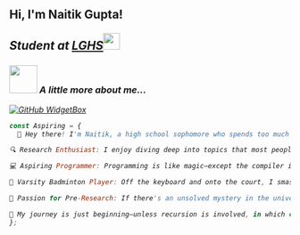 <h2> Hi, I'm Naitik Gupta! 

<p><em>Student at <a href="https://www.lghs.net/">LGHS</a><img src="https://media.giphy.com/media/fYSnHlufseco8Fh93Z/giphy.gif" width="30">

### <img src="https://media.giphy.com/media/VgCDAzcKvsR6OM0uWg/giphy.gif" width="50"> A little more about me...  
[![GitHub WidgetBox](https://github-widgetbox.vercel.app/api/profile?username=Arcoson&data=followers,repositories,stars,commits)](https://github.com/Jurredr/github-widgetbox)

```javascript
const Aspiring = {
  👋 Hey there! I'm Naitik, a high school sophomore who spends too much time debugging code and not enough time debugging life. 🧑‍💻

🔍 Research Enthusiast: I enjoy diving deep into topics that most people find too complicated to Google. Whether it's AI, physics, or why my code only breaks when I show it to someone, I love the thrill of discovery.

💻 Aspiring Programmer: Programming is like magic—except the compiler is always out to prove you're not a real person. I build projects, solve problems, and occasionally question my life choices when an issue turns out to be a missing semicolon.

🏸 Varsity Badminton Player: Off the keyboard and onto the court, I smash birdies and sometimes to the net. Badminton teaches me discipline, strategy, and how to recover from a bad drop shot—much like debugging.

🔬 Passion for Pre-Research: If there's an unsolved mystery in the universe, I'm probably overanalyzing it. From quantum mechanics to AI ethics, I love exploring the unknown and pretending I have all the answers.

🚀 My journey is just beginning—unless recursion is involved, in which case, I might be stuck here forever. Let's connect and figure out this adventure together! 🌌,
};
```
